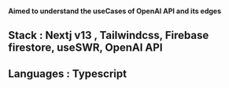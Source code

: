 #### Aimed to understand the useCases of OpenAI API and its edges
## Stack : Nextj v13 , Tailwindcss, Firebase firestore, useSWR, OpenAI API
## Languages : Typescript

